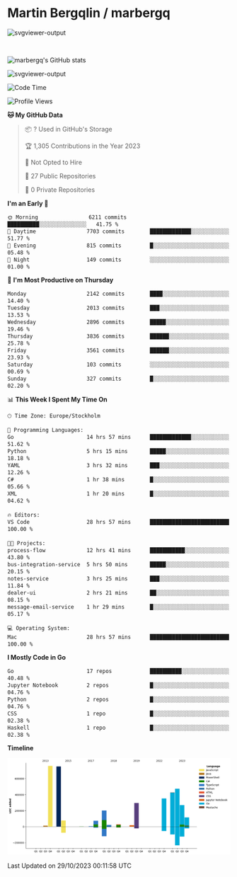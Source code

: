 # Martin Bergqlin / marbergq

![svgviewer-output](https://user-images.githubusercontent.com/2405410/206014777-22d41ecb-c24f-421d-b7d9-bba2cb5bb0de.svg)

<br>

<!--- [![Martin's Week](https://github-readme-stats.vercel.app/api/wakatime?username=marbergq&theme=dark)](https://github.com/anuraghazra/github-readme-stats) -->

![marbergq's GitHub stats](https://github-readme-stats.vercel.app/api?username=marbergq&count_private=true&show_icons=true)

![svgviewer-output](https://wakatime.com/badge/user/3f0a2069-6683-4e19-9a4a-7d21ea815067.svg)

<!--START_SECTION:waka-->
![Code Time](http://img.shields.io/badge/Code%20Time-3%2C453%20hrs-blue)

![Profile Views](http://img.shields.io/badge/Profile%20Views-0-blue)

**🐱 My GitHub Data** 

> 📦 ? Used in GitHub's Storage 
 > 
> 🏆 1,305 Contributions in the Year 2023
 > 
> 🚫 Not Opted to Hire
 > 
> 📜 27 Public Repositories 
 > 
> 🔑 0 Private Repositories 
 > 
**I'm an Early 🐤** 

```text
🌞 Morning                6211 commits        ██████████░░░░░░░░░░░░░░░   41.75 % 
🌆 Daytime                7703 commits        █████████████░░░░░░░░░░░░   51.77 % 
🌃 Evening                815 commits         █░░░░░░░░░░░░░░░░░░░░░░░░   05.48 % 
🌙 Night                  149 commits         ░░░░░░░░░░░░░░░░░░░░░░░░░   01.00 % 
```
📅 **I'm Most Productive on Thursday** 

```text
Monday                   2142 commits        ████░░░░░░░░░░░░░░░░░░░░░   14.40 % 
Tuesday                  2013 commits        ███░░░░░░░░░░░░░░░░░░░░░░   13.53 % 
Wednesday                2896 commits        █████░░░░░░░░░░░░░░░░░░░░   19.46 % 
Thursday                 3836 commits        ██████░░░░░░░░░░░░░░░░░░░   25.78 % 
Friday                   3561 commits        ██████░░░░░░░░░░░░░░░░░░░   23.93 % 
Saturday                 103 commits         ░░░░░░░░░░░░░░░░░░░░░░░░░   00.69 % 
Sunday                   327 commits         █░░░░░░░░░░░░░░░░░░░░░░░░   02.20 % 
```


📊 **This Week I Spent My Time On** 

```text
🕑︎ Time Zone: Europe/Stockholm

💬 Programming Languages: 
Go                       14 hrs 57 mins      █████████████░░░░░░░░░░░░   51.62 % 
Python                   5 hrs 15 mins       █████░░░░░░░░░░░░░░░░░░░░   18.18 % 
YAML                     3 hrs 32 mins       ███░░░░░░░░░░░░░░░░░░░░░░   12.26 % 
C#                       1 hr 38 mins        █░░░░░░░░░░░░░░░░░░░░░░░░   05.66 % 
XML                      1 hr 20 mins        █░░░░░░░░░░░░░░░░░░░░░░░░   04.62 % 

🔥 Editors: 
VS Code                  28 hrs 57 mins      █████████████████████████   100.00 % 

🐱‍💻 Projects: 
process-flow             12 hrs 41 mins      ███████████░░░░░░░░░░░░░░   43.80 % 
bus-integration-service  5 hrs 50 mins       █████░░░░░░░░░░░░░░░░░░░░   20.15 % 
notes-service            3 hrs 25 mins       ███░░░░░░░░░░░░░░░░░░░░░░   11.84 % 
dealer-ui                2 hrs 21 mins       ██░░░░░░░░░░░░░░░░░░░░░░░   08.15 % 
message-email-service    1 hr 29 mins        █░░░░░░░░░░░░░░░░░░░░░░░░   05.17 % 

💻 Operating System: 
Mac                      28 hrs 57 mins      █████████████████████████   100.00 % 
```

**I Mostly Code in Go** 

```text
Go                       17 repos            ██████████░░░░░░░░░░░░░░░   40.48 % 
Jupyter Notebook         2 repos             █░░░░░░░░░░░░░░░░░░░░░░░░   04.76 % 
Python                   2 repos             █░░░░░░░░░░░░░░░░░░░░░░░░   04.76 % 
CSS                      1 repo              █░░░░░░░░░░░░░░░░░░░░░░░░   02.38 % 
Haskell                  1 repo              █░░░░░░░░░░░░░░░░░░░░░░░░   02.38 % 
```



**Timeline**

![Lines of Code chart](https://raw.githubusercontent.com/marbergq/marbergq/main/assets/bar_graph.png)


 Last Updated on 29/10/2023 00:11:58 UTC
<!--END_SECTION:waka-->
